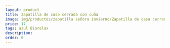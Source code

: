 ```yaml
---
layout: product
title: Zapatilla de casa cerrada con cuña
image: img/productos/zapatilla señora invierno/Zapatilla de casa cerrada con cuña=17=azul Biorelax.webp
price: 17
tags: azul Biorelax
description: 
order: 0
---
```

